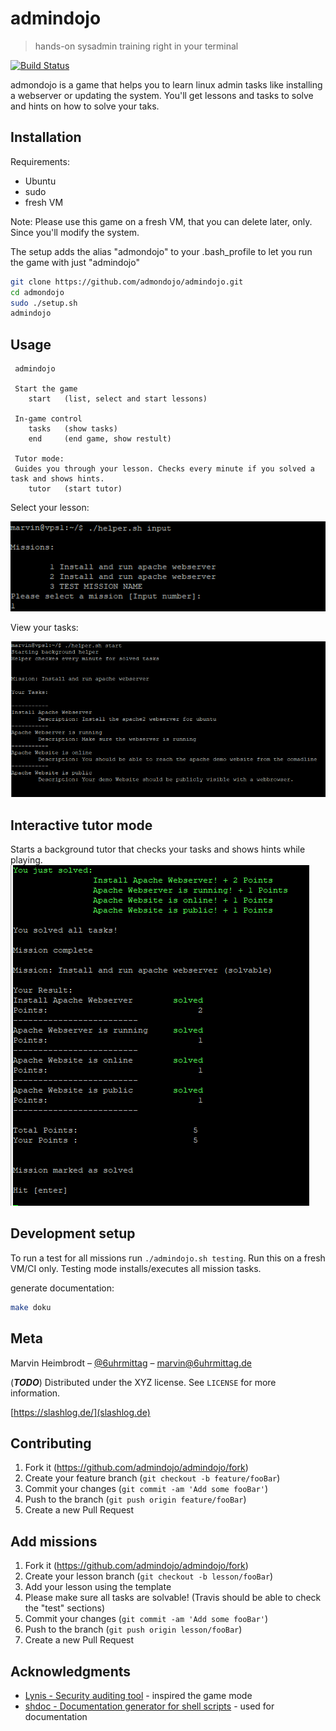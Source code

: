 # admindojo
> hands-on sysadmin training right in your terminal

[![Build Status](https://travis-ci.org/6uhrmittag/linux-admin-game.svg?branch=master)](https://travis-ci.org/6uhrmittag/linux-admin-game)

admondojo is a game that helps you to learn linux admin tasks like installing a webserver or updating the system.
You'll get lessons and tasks to solve and hints on how to solve your taks. 

## Installation

Requirements:
- Ubuntu
- sudo
- fresh VM

Note: Please use this game on a fresh VM, that you can delete later, only. Since you'll modify the system.

The setup adds the alias "admondojo" to your .bash_profile to let you run the game with just "admindojo"
```sh
git clone https://github.com/admondojo/admindojo.git
cd admondojo
sudo ./setup.sh
admindojo
```

## Usage
```
 admindojo

 Start the game
    start   (list, select and start lessons)

 In-game control
    tasks   (show tasks)
    end     (end game, show restult)

 Tutor mode:
 Guides you through your lesson. Checks every minute if you solved a task and shows hints.
    tutor   (start tutor)
```

Select your lesson:

![Select your lesson](./documentation/screenshot_input.png)

View your tasks:

![View your tasks](./documentation/screenshot_tasks.png)

## Interactive tutor mode
Starts a background tutor that checks your tasks and shows hints while playing.
![Get your result](./documentation/screenshot_result.png)


## Development setup

To run a test for all missions run `./admindojo.sh testing`. 
Run this on a fresh VM/CI only. Testing mode installs/executes all mission tasks.

generate documentation:
```sh
make doku
```

## Meta

Marvin Heimbrodt – [@6uhrmittag](https://twitter.com/6uhrmittag) – marvin@6uhrmittag.de

(***TODO***) Distributed under the XYZ license. See ``LICENSE`` for more information.

[https://slashlog.de/](slashlog.de)

## Contributing

1. Fork it (<https://github.com/admindojo/admindojo/fork>)
2. Create your feature branch (`git checkout -b feature/fooBar`)
3. Commit your changes (`git commit -am 'Add some fooBar'`)
4. Push to the branch (`git push origin feature/fooBar`)
5. Create a new Pull Request

## Add missions

1. Fork it (<https://github.com/admindojo/admindojo/fork>)
2. Create your lesson branch (`git checkout -b lesson/fooBar`)
3. Add your lesson using the template
4. Please make sure all tasks are solvable! (Travis should be able to check the "test" sections)
5. Commit your changes (`git commit -am 'Add some fooBar'`)
6. Push to the branch (`git push origin lesson/fooBar`)
7. Create a new Pull Request

## Acknowledgments

* [Lynis - Security auditing tool](https://github.com/CISOfy/lynis) - inspired the game mode
* [shdoc - Documentation generator for shell scripts](https://github.com/reconquest/shdoc) - used for documentation